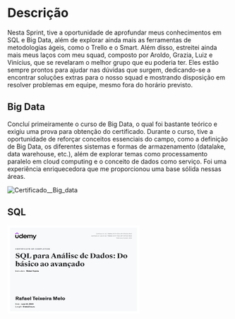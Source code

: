 # Descrição

Nesta Sprint, tive a oportunidade de aprofundar meus conhecimentos em SQL e Big Data, além de explorar ainda mais as ferramentas de metodologias ágeis, como o Trello e o Smart. Além disso, estreitei ainda mais meus laços com meu squad, composto por Aroldo, Grazia, Luiz e Vinícius, que se revelaram o melhor grupo que eu poderia ter. Eles estão sempre prontos para ajudar nas dúvidas que surgem, dedicando-se a encontrar soluções extras para o nosso squad e mostrando disposição em resolver problemas em equipe, mesmo fora do horário previsto.

## Big Data

Concluí primeiramente o curso de Big Data, o qual foi bastante teórico e exigiu uma prova para obtenção do certificado. Durante o curso, tive a oportunidade de reforçar conceitos essenciais do campo, como a definição de Big Data, os diferentes sistemas e formas de armazenamento (datalake, data warehouse, etc.), além de explorar temas como processamento paralelo em cloud computing e o conceito de dados como serviço. Foi uma experiência enriquecedora que me proporcionou uma base sólida nessas áreas.


<img src="/Sprint-2/Certificados/Certificado_Big_data.jpg" alt="Certificado__Big_data" width="300" height="200">

## SQL



<img src="/Sprint-2/Certificados/Certificado_SQL.jpg" alt="Certificado_SQL" width="300" height="200">

